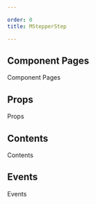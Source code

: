 ```yaml
---

order: 0
title: MStepperStep

---
```

 
## Component Pages
 
Component Pages
 
## Props
 
Props
 
## Contents
 
Contents
 
## Events
 
Events
 
